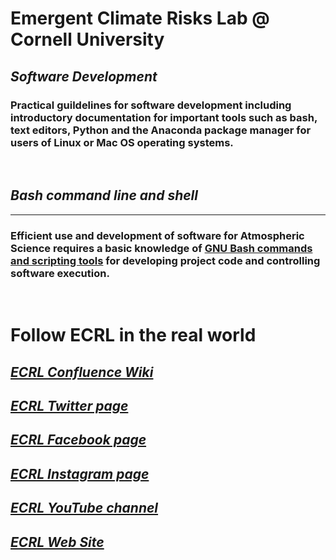 # Emergent Climate Risks Lab @ Cornell University
## _Software Development_

### Practical guildelines for software development including introductory documentation for important tools such as bash, text editors, Python and the Anaconda package manager for users of Linux or Mac OS operating systems.

&nbsp;

## _Bash command line and shell_

-------

### Efficient use and development of software for Atmospheric Science requires a basic knowledge of [GNU Bash commands and scripting tools](/bash/readme.md)  for developing project code and controlling software execution.

&nbsp;

# Follow ECRL in the real world

## [**_ECRL Confluence Wiki_**](https://cuecrl.atlassian.net/wiki/spaces/ECRL/overview)
## [**_ECRL Twitter page_**](https://twitter.com/ECRL_Cornell)
## [**_ECRL Facebook page_**]()
## [**_ECRL Instagram page_**]()
## [**_ECRL YouTube channel_**](https://www.youtube.com/channel/UCH3nqSShD1SXotnp00HXhUw)
## [**_ECRL Web Site_**](http://ecrl.eas.cornell.edu)
